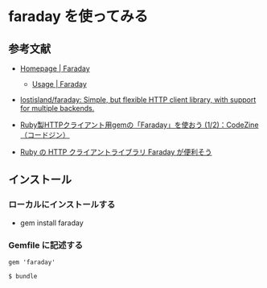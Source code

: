 # faraday を使ってみる

## 参考文献

* [Homepage \| Faraday](https://lostisland.github.io/faraday/)

  * [Usage \| Faraday](https://lostisland.github.io/faraday/usage/)

* [lostisland/faraday: Simple, but flexible HTTP client library, with support for multiple backends\.](https://github.com/lostisland/faraday)

* [Ruby製HTTPクライアント用gemの「Faraday」を使おう \(1/2\)：CodeZine（コードジン）](https://codezine.jp/article/detail/11462)

* [Ruby の HTTP クライアントライブラリ Faraday が便利そう](https://gist.github.com/mitukiii/2775321)

## インストール

### ローカルにインストールする

* gem install faraday

### Gemfile に記述する

```
gem 'faraday'
```

```
$ bundle
```

